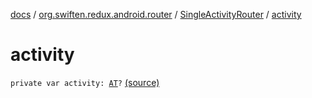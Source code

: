 [docs](../../index.md) / [org.swiften.redux.android.router](../index.md) / [SingleActivityRouter](index.md) / [activity](./activity.md)

# activity

`private var activity: `[`AT`](index.md#AT)`?` [(source)](https://github.com/protoman92/KotlinRedux/tree/master/android\android-router\src\main\java/org/swiften/redux/android/router/SingleActivityRouter.kt#L34)